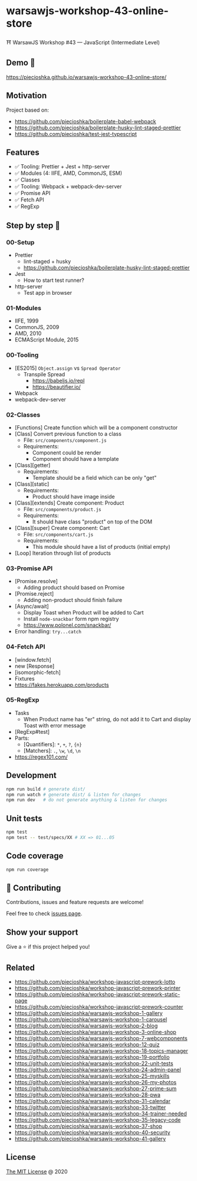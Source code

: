# warsawjs-workshop-43-online-store

⛩️ WarsawJS Workshop #43 — JavaScript (Intermediate Level)

## Demo 🎉

<https://piecioshka.github.io/warsawjs-workshop-43-online-store/>

## Motivation

Project based on:

-   <https://github.com/piecioshka/boilerplate-babel-webpack>
-   <https://github.com/piecioshka/boilerplate-husky-lint-staged-prettier>
-   <https://github.com/piecioshka/test-jest-typescript>

## Features

-   :white_check_mark: Tooling: Prettier + Jest + http-server
-   :white_check_mark: Modules (4: IIFE, AMD, CommonJS, ESM)
-   :white_check_mark: Classes
-   :white_check_mark: Tooling: Webpack + webpack-dev-server
-   :white_check_mark: Promise API
-   :white_check_mark: Fetch API
-   :white_check_mark: RegExp

## Step by step 👣

### 00-Setup

-   Prettier
    -   lint-staged + husky
    -   <https://github.com/piecioshka/boilerplate-husky-lint-staged-prettier>
-   Jest
    -   How to start test runner?
-   http-server
    -   Test app in browser

### 01-Modules

-   IIFE, 1999
-   CommonJS, 2009
-   AMD, 2010
-   ECMAScript Module, 2015

### 00-Tooling

-   [ES2015] `Object.assign` vs `Spread Operator`
    -   Transpile Spread
        -   <https://babeljs.io/repl>
        -   <https://beautifier.io/>
-   Webpack
-   webpack-dev-server

### 02-Classes

-   [Functions] Create function which will be a component constructor
-   [Class] Convert previous function to a class
    -   File: `src/components/component.js`
    -   Requirements:
        -   Component could be render
        -   Component should have a template
-   [Class][getter]
    -   Requirements:
        -   Template should be a field which can be only "get"
-   [Class][static]
    -   Requirements:
        -   Product should have image inside
-   [Class][extends] Create component: Product
    -   File: `src/components/product.js`
    -   Requirements:
        -   It should have class "product" on top of the DOM
-   [Class][super] Create component: Cart
    -   File: `src/components/cart.js`
    -   Requirements:
        -   This module should have a list of products (initial empty)
-   [Loop] Iteration through list of products

### 03-Promise API

-   [Promise.resolve]
    -   Adding product should based on Promise
-   [Promise.reject]
    -   Adding non-product should finish failure
-   [Async/await]
    -   Display Toast when Product will be added to Cart
    -   Install `node-snackbar` form npm registry
    -   <https://www.polonel.com/snackbar/>
-   Error handling: `try...catch`

### 04-Fetch API

-   [window.fetch]
-   new [Response]
-   [isomorphic-fetch]
-   Fixtures
-   <https://fakes.herokuapp.com/products>

### 05-RegExp

-   Tasks
    -   When Product name has "er" string, do not add it to Cart and display Toast with error message
-   [RegExp#test]
-   Parts:
    -   [Quantifiers]: `*`, `+`, `?`, `{n}`
    -   [Matchers]: `.`, `\w`, `\d`, `\n`
-   <https://regex101.com/>

## Development

```bash
npm run build # generate dist/
npm run watch # generate dist/ & listen for changes
npm run dev   # do not generate anything & listen for changes
```

## Unit tests

```bash
npm test
npm test -- test/specs/XX # XX => 01...05
```

## Code coverage

```bash
npm run coverage
```

## 🤝 Contributing

Contributions, issues and feature requests are welcome!

Feel free to check [issues page](https://github.com/piecioshka/warsawjs-workshop-43-online-store/issues/).

## Show your support

Give a ⭐️ if this project helped you!

## Related

-   <https://github.com/piecioshka/workshop-javascript-prework-lotto>
-   <https://github.com/piecioshka/workshop-javascript-prework-printer>
-   <https://github.com/piecioshka/workshop-javascript-prework-static-page>
-   <https://github.com/piecioshka/workshop-javascript-prework-counter>
-   <https://github.com/piecioshka/warsawjs-workshop-1-gallery>
-   <https://github.com/piecioshka/warsawjs-workshop-1-carousel>
-   <https://github.com/piecioshka/warsawjs-workshop-2-blog>
-   <https://github.com/piecioshka/warsawjs-workshop-3-online-shop>
-   <https://github.com/piecioshka/warsawjs-workshop-7-webcomponents>
-   <https://github.com/piecioshka/warsawjs-workshop-12-quiz>
-   <https://github.com/piecioshka/warsawjs-workshop-18-topics-manager>
-   <https://github.com/piecioshka/warsawjs-workshop-19-portfolio>
-   <https://github.com/piecioshka/warsawjs-workshop-22-unit-tests>
-   <https://github.com/piecioshka/warsawjs-workshop-24-admin-panel>
-   <https://github.com/piecioshka/warsawjs-workshop-25-myskills>
-   <https://github.com/piecioshka/warsawjs-workshop-26-my-photos>
-   <https://github.com/piecioshka/warsawjs-workshop-27-prime-sum>
-   <https://github.com/piecioshka/warsawjs-workshop-28-pwa>
-   <https://github.com/piecioshka/warsawjs-workshop-31-calendar>
-   <https://github.com/piecioshka/warsawjs-workshop-33-twitter>
-   <https://github.com/piecioshka/warsawjs-workshop-34-trainer-needed>
-   <https://github.com/piecioshka/warsawjs-workshop-35-legacy-code>
-   <https://github.com/piecioshka/warsawjs-workshop-37-shop>
-   <https://github.com/piecioshka/warsawjs-workshop-40-security>
-   <https://github.com/piecioshka/warsawjs-workshop-41-gallery>

## License

[The MIT License](http://piecioshka.mit-license.org) @ 2020
